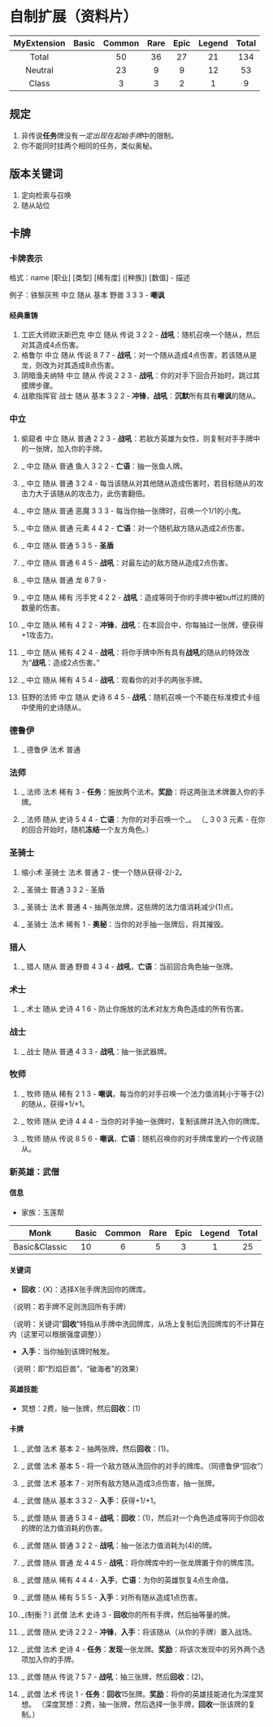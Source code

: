 # 自制扩展（资料片）

|MyExtension|Basic  |Common |Rare   |Epic   |Legend |Total  |
|:---------:|:-----:|:-----:|:-----:|:-----:|:-----:|:-----:|
|Total      |       |50     |36     |27     |21     |134    |
|Neutral    |       |23     |9      |9      |12     |53     |
|Class      |       |3      |3      |2      |1      |9      |

## 规定

1. 非传说**任务**牌没有*一定出现在起始手牌*中的限制。
2. 你不能同时挂两个相同的任务，类似奥秘。

## 版本关键词

1. 定向检索与召唤
2. 随从站位

## 卡牌

### 卡牌表示

格式：name \[职业\] \[类型\] \[稀有度\] (\[种族\]) \[数值\] - 描述

例子：铁鬃灰熊 中立 随从 基本 野兽 3 3 3 - **嘲讽**

#### 经典重铸

1. 工匠大师欧沃斯巴克 中立 随从 传说 3 2 2 - **战吼**：随机召唤一个随从，然后对其造成4点伤害。
1. 格鲁尔 中立 随从 传说 8 7 7 - **战吼**：对一个随从造成4点伤害，若该随从是龙，则改为对其造成8点伤害。
1. 阴暗渔夫纳特 中立 随从 传说 2 2 3 - **战吼**：你的对手下回合开始时，跳过其摸牌步骤。
1. 战歌指挥官 战士 随从 基本 3 2 2 - **冲锋**，**战吼**：**沉默**所有具有**嘲讽**的随从。


### 中立

1. 偷窥者 中立 随从 普通 2 2 3 - **战吼**：若敌方英雄为女性，则复制对手手牌中的一张牌，加入你的手牌。
1. _ 中立 随从 普通 鱼人 3 2 2 - **亡语**：抽一张鱼人牌。
1. _ 中立 随从 普通 3 2 4 - 每当该随从对其他随从造成伤害时，若目标随从的攻击力大于该随从的攻击力，此伤害翻倍。
1. _ 中立 随从 普通 恶魔 3 3 3 - 每当你抽一张牌时，召唤一个1/1的小鬼。
1. _ 中立 随从 普通 元素 4 4 2 - **亡语**：对一个随机敌方随从造成2点伤害。
1. _ 中立 随从 普通 5 3 5 - **圣盾**
1. _ 中立 随从 普通 6 4 5 - **战吼**：对最左边的敌方随从造成2点伤害。
1. _ 中立 随从 普通 龙 8 7 9 -

1. _ 中立 随从 稀有 污手党 4 2 2 - **战吼**：造成等同于你的手牌中被buff过的牌的数量的伤害。
1. _ 中立 随从 稀有 4 2 2 - **冲锋**，**战吼**：在本回合中，你每抽过一张牌，便获得+1攻击力。
1. _ 中立 随从 稀有 4 2 4 - **战吼**：将你手牌中所有具有**战吼**的随从的特效改为“**战吼**：造成2点伤害。”
1. _ 中立 随从 稀有 4 5 4 - **战吼**：观看你的对手的两张手牌。

1. 狂野的法师 中立 随从 史诗 6 4 5 - **战吼**：随机召唤一个不能在标准模式卡组中使用的史诗随从。

### 德鲁伊

1. _ 德鲁伊 法术 普通

### 法师

1. _ 法师 法术 稀有 3 - **任务**：施放两个法术。**奖励**：将这两张法术牌置入你的手牌。

1. _ 法师 随从 史诗 5 4 4 - **亡语**：为你的对手召唤一个_。
（_ 3 0 3 元素 - 在你的回合开始时，随机**冻结**一个友方角色。）

### 圣骑士

1. 缩小术 圣骑士 法术 普通 2 - 使一个随从获得-2/-2。
1. _ 圣骑士 普通 3 3 2 - 圣盾
1. _ 圣骑士 法术 普通 4 - 抽两张龙牌，这些牌的法力值消耗减少(1)点。

1. _ 圣骑士 法术 稀有 1 - **奥秘**：当你的对手抽一张牌后，将其摧毁。

### 猎人

1. _ 猎人 随从 普通 野兽 4 3 4 - **战吼**，**亡语**：当前回合角色抽一张牌。

### 术士

1. _ 术士 随从 史诗 4 1 6 - 防止你施放的法术对友方角色造成的所有伤害。

### 战士

1. _ 战士 随从 普通 4 3 3 - **战吼**：抽一张武器牌。

### 牧师

1. _ 牧师 随从 稀有 2 1 3 - **嘲讽**，每当你的对手召唤一个法力值消耗小于等于(2)的随从，获得+1/+1。

1. _ 牧师 随从 史诗 4 4 4 - 当你的对手抽一张牌时，复制该牌并洗入你的牌库。

1. _ 牧师 随从 传说 8 5 6 - **嘲讽**，**亡语**：随机召唤你的对手牌库里的一个传说随从。


### 新英雄：武僧

#### 信息

- 家族：玉莲帮

|Monk           |Basic  |Common |Rare   |Epic   |Legend |Total  |
|:-------------:|:-----:|:-----:|:-----:|:-----:|:-----:|:-----:|
|Basic&Classic  |10     |6      |5      |3      |1      |25     |

#### 关键词

- **回收**：(X)：选择X张手牌洗回你的牌库。

（说明：若手牌不足则洗回所有手牌）

（说明：关键词“**回收**”特指从手牌中洗回牌库，从场上复制后洗回牌库的不计算在内（这里可以根据强度调整））

- **入手**：当你抽到该牌时触发。

（说明：即“烈焰巨兽”，“破海者”的效果）

#### 英雄技能

- 冥想：2费，抽一张牌，然后**回收**：(1)

#### 卡牌

1. _ 武僧 法术 基本 2 - 抽两张牌，然后**回收**：(1)。
1. _ 武僧 法术 基本 5 - 将一个敌方随从洗回你的对手的牌库。（同德鲁伊“回收”）
1. _ 武僧 法术 基本 7 - 对所有敌方随从造成3点伤害，抽一张牌。
1. _ 武僧 随从 基本 3 3 2 - **入手**：获得+1/+1。

1. _ 武僧 随从 普通 5 3 4 - **战吼**：**回收**：(1)，然后对一个角色造成等同于你回收的牌的法力值消耗的伤害。
1. _ 武僧 随从 普通 3 2 2 - **战吼**：抽一张法力值消耗为(4)的牌。
1. _ 武僧 随从 普通 龙 4 4 5 - **战吼**：将你牌库中的一张龙牌置于你的牌库顶。

1. _ 武僧 随从 稀有 4 4 4 - **入手**，**亡语**：为你的英雄恢复4点生命值。
1. _ 武僧 随从 稀有 5 5 5 - **入手**：对所有随从造成1点伤害。

1. _(制衡？) 武僧 法术 史诗 3 - **回收**你的所有手牌，然后抽等量的牌。
1. _ 武僧 随从 史诗 2 2 2 - **冲锋**，**入手**：将该随从（从你的手牌）置入战场。
1. _ 武僧 法术 史诗 4 - **任务**：**发现**一张龙牌。**奖励**：将该次发现中的另外两个选项加入你的手牌。

1. _ 武僧 随从 传说 7 5 7 - **战吼**：抽三张牌，然后**回收**：(2)。
1. _ 武僧 法术 传说 1 - **任务**：**回收**15张牌。**奖励**：将你的英雄技能进化为深度冥想。
（深度冥想：2费，抽一张牌，然后选择一张手牌，**回收**一张该牌的复制。）

